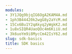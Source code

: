 ```yaml
---
modules:
- 3Y1JQg9bjqIG6OgA2KAM4A.md
- 1ph3B44420k2wgG8y2aYcM.md
- 15Cx6Bu1Y2qAkyq2yWgkK2.md
- 1u8xSIQR4UaoQOc4m6KiiU.md
- 3k6uoYm9i8MycCm42IsY62.md
slug: sdk-basics
title: SDK basics
---
```

